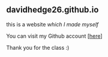 ## davidhedge26.github.io

this is a website *which I made myself*

You can visit my Github account [[here](https://github.com/davidhedge26)]

Thank you for the class :)
